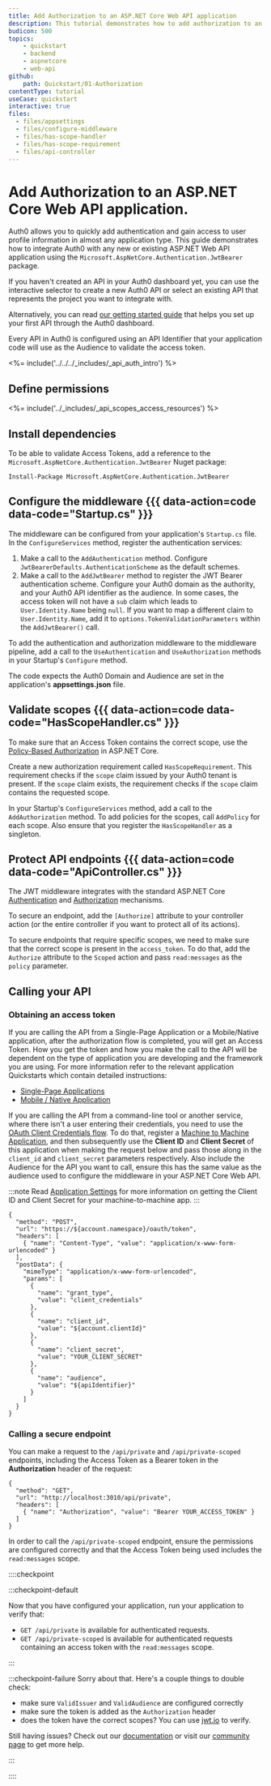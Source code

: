 ```yaml
---
title: Add Authorization to an ASP.NET Core Web API application
description: This tutorial demonstrates how to add authorization to an ASP.NET Core Web API application using the standard JWT middleware.
budicon: 500
topics:
    - quickstart
    - backend
    - aspnetcore
    - web-api
github:
    path: Quickstart/01-Authorization
contentType: tutorial
useCase: quickstart
interactive: true
files:
  - files/appsettings
  - files/configure-middleware
  - files/has-scope-handler
  - files/has-scope-requirement
  - files/api-controller
---
```


# Add Authorization to an ASP.NET Core Web API application.
Auth0 allows you to quickly add authentication and gain access to user profile information in almost any application type. This guide demonstrates how to integrate Auth0 with any new or existing ASP.NET Web API application using the `Microsoft.AspNetCore.Authentication.JwtBearer` package.

If you haven't created an API in your Auth0 dashboard yet, you can use the interactive selector to create a new Auth0 API or select an existing API that represents the project you want to integrate with. 

Alternatively, you can read [our getting started guide](get-started/auth0-overview/set-up-apis) that helps you set up your first API through the Auth0 dashboard.

Every API in Auth0 is configured using an API Identifier that your application code will use as the Audience to validate the access token.

<!-- markdownlint-disable MD041 MD002 -->

<%= include('../../../_includes/_api_auth_intro') %>

## Define permissions
<%= include('../_includes/_api_scopes_access_resources') %>

## Install dependencies

To be able to validate Access Tokens, add a reference to the `Microsoft.AspNetCore.Authentication.JwtBearer` Nuget package:

```text
Install-Package Microsoft.AspNetCore.Authentication.JwtBearer
```

## Configure the middleware {{{ data-action=code data-code="Startup.cs" }}}

The middleware can be configured from your application's `Startup.cs` file. In the `ConfigureServices` method, register the authentication services:

1. Make a call to the `AddAuthentication` method. Configure `JwtBearerDefaults.AuthenticationScheme` as the default schemes.  
2. Make a call to the `AddJwtBearer` method to register the JWT Bearer authentication scheme. Configure your Auth0 domain as the authority, and your Auth0 API identifier as the audience. In some cases, the access token will not have a `sub` claim which leads to `User.Identity.Name` being `null`. If you want to map a different claim to `User.Identity.Name`, add it to `options.TokenValidationParameters` within the `AddJwtBearer()` call.

To add the authentication and authorization middleware to the middleware pipeline, add a call to the `UseAuthentication` and `UseAuthorization` methods in your Startup's `Configure` method.

The code expects the Auth0 Domain and Audience are set in the application's **appsettings.json** file. 

## Validate scopes {{{ data-action=code data-code="HasScopeHandler.cs" }}}

To make sure that an Access Token contains the correct scope, use the [Policy-Based Authorization](https://docs.microsoft.com/en-us/aspnet/core/security/authorization/policies) in ASP.NET Core.

Create a new authorization requirement called `HasScopeRequirement`. This requirement checks if the `scope` claim issued by your Auth0 tenant is present. If the `scope` claim exists, the requirement checks if the `scope` claim contains the requested scope.

In your Startup's `ConfigureServices` method, add a call to the `AddAuthorization` method. To add policies for the scopes, call `AddPolicy` for each scope. Also ensure that you register the `HasScopeHandler` as a singleton.

## Protect API endpoints {{{ data-action=code data-code="ApiController.cs" }}}

The JWT middleware integrates with the standard ASP.NET Core [Authentication](https://docs.microsoft.com/en-us/aspnet/core/security/authentication/) and [Authorization](https://docs.microsoft.com/en-us/aspnet/core/security/authorization/) mechanisms. 

To secure an endpoint, add the `[Authorize]` attribute to your controller action (or the entire controller if you want to protect all of its actions).

To secure endpoints that require specific scopes, we need to make sure that the correct scope is present in the `access_token`. To do that, add the `Authorize` attribute to the `Scoped` action and pass `read:messages` as the `policy` parameter. 


## Calling your API 

### Obtaining an access token

If you are calling the API from a Single-Page Application or a Mobile/Native application, after the authorization flow is completed, you will get an Access Token. How you get the token and how you make the call to the API will be dependent on the type of application you are developing and the framework you are using. For more information refer to the relevant application Quickstarts which contain detailed instructions:

* [Single-Page Applications](/quickstart/spa)
* [Mobile / Native Application](/quickstart/native)

If you are calling the API from a command-line tool or another service, where there isn't a user entering their credentials, you need to use the [OAuth Client Credentials flow](/api/authentication#client-credentials). To do that, register a [Machine to Machine Application](${manage_url}/#/applications), and then subsequently use the **Client ID** and **Client Secret** of this application when making the request below and pass those along in the `client_id` and `client_secret` parameters respectively. Also include the Audience for the API you want to call, ensure this has the same value as the audience used to configure the middleware in your ASP.NET Core Web API.

:::note
Read [Application Settings](https://auth0.com/docs/get-started/dashboard/application-settings) for more information on getting the Client ID and Client Secret for your machine-to-machine app.
:::

```har
{
  "method": "POST",
  "url": "https://${account.namespace}/oauth/token",
  "headers": [
    { "name": "Content-Type", "value": "application/x-www-form-urlencoded" }
  ],
  "postData": {
    "mimeType": "application/x-www-form-urlencoded",
    "params": [
      {
        "name": "grant_type",
        "value": "client_credentials"
      },
      {
        "name": "client_id",
        "value": "${account.clientId}"
      },
      {
        "name": "client_secret",
        "value": "YOUR_CLIENT_SECRET"
      },
      {
        "name": "audience",
        "value": "${apiIdentifier}"
      }
    ]
  }
}
```

### Calling a secure endpoint

You can make a request to the `/api/private` and `/api/private-scoped` endpoints, including the Access Token as a Bearer token in the **Authorization** header of the request:

```har
{
  "method": "GET",
  "url": "http://localhost:3010/api/private",
  "headers": [
    { "name": "Authorization", "value": "Bearer YOUR_ACCESS_TOKEN" }
  ]
}
```

In order to call the `/api/private-scoped` endpoint, ensure the permissions are configured correctly and that the Access Token being used includes the `read:messages` scope.

::::checkpoint

:::checkpoint-default

Now that you have configured your application, run your application to verify that:
* `GET /api/private` is available for authenticated requests.
* `GET /api/private-scoped` is available for authenticated requests containing an access token with the `read:messages` scope.

:::

:::checkpoint-failure
Sorry about that. Here's a couple things to double check:
* make sure `ValidIssuer` and `ValidAudience` are configured correctly
* make sure the token is added as the `Authorization` header
* does the token have the correct scopes? You can use [jwt.io](https://jwt.io/) to verify.

Still having issues? Check out our [documentation](https://auth0.com/docs) or visit our [community page](https://community.auth0.com) to get more help.

:::

::::